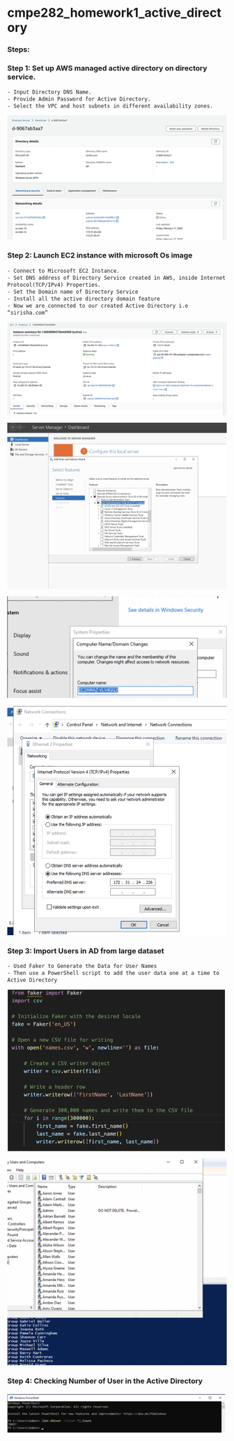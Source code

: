 # cmpe282_homework1_active_directory

### Steps:

### Step 1: Set up AWS managed active directory on directory service.
```
- Input Directory DNS Name.
- Provide Admin Password for Active Directory.
- Select the VPC and host subnets in different availability zones.
 ```
 ![Active Directory](screenshots/active.png)
 
### Step 2: Launch EC2 instance with microsoft Os image
 ```
- Connect to Microsoft EC2 Instance.
- Set DNS address of Directory Service created in AWS, inside Internet Protocol(TCP/IPv4) Properties.
- Set the Domain name of Directory Service
- Install all the active directory domain feature 
- Now we are connected to our created Active Directory i.e “sirisha.com”
 ```
![Instance](screenshots/ec2.png)

![Domain](screenshots/feature.png)

![Domain](screenshots/domain1.png)

![DNS](screenshots/dns.png)
 
### Step 3: Import Users in AD from large dataset
```
- Used Faker to Generate the Data for User Names
- Then use a PowerShell script to add the user data one at a time to Active Directory
```
![Data](screenshots/data.png)

![Import](screenshots/users.png)

### Step 4: Checking Number of User in the Active Directory

![users](screenshots/count.png)

 
